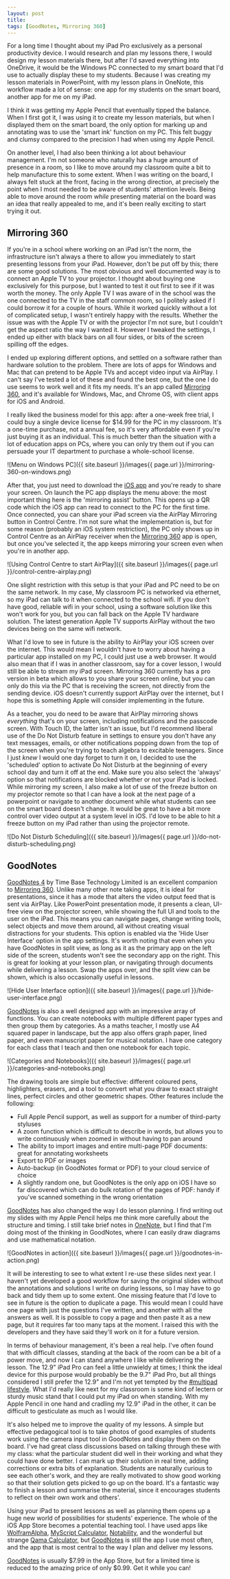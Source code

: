 ```yaml
---
layout: post
title:
tags: [GoodNotes, Mirroring 360]
---
```


For a long time I thought about my iPad Pro exclusively as a personal productivity device. I would research and plan my lessons there, I would design my lesson materials there, but after I'd saved everything into OneDrive, it would be the Windows PC connected to my smart board that I'd use to actually display these to my students. Because I was creating my lesson materials in PowerPoint, with my lesson plans in OneNote, this workflow made a lot of sense: one app for my students on the smart board, another app for me on my iPad. 

I think it was getting my Apple Pencil that eventually tipped the balance. When I first got it, I was using it to create my lesson materials, but when I displayed them on the smart board, the only option for marking up and annotating was to use the 'smart ink' function on my PC. This felt buggy and clumsy compared to the precision I had when using my Apple Pencil.

On another level, I had also been thinking a lot about behaviour management. I'm not someone who naturally has a huge amount of presence in a room, so I like to move around my classroom quite a bit to help manufacture this to some extent. When I was writing on the board, I always felt stuck at the front, facing in the wrong direction, at precisely the point when I most needed to be aware of students' attention levels. Being able to move around the room *while* presenting material on the board was an idea that really appealed to me, and it's been really exciting to start trying it out.


## Mirroring 360

If you're in a school where working on an iPad isn't the norm, the infrastructure isn't always a there to allow you immediately to start presenting lessons from your iPad. However, don't be put off by this; there are some good solutions. The most obvious and well documented way is to connect an Apple TV to your projector. I thought about buying one exclusively for this purpose, but I wanted to test it out first to see if it was worth the money. The only Apple TV I was aware of in the school was the one connected to the TV in the staff common room, so I politely asked if I could borrow it for a couple of hours. While it worked quickly without a lot of complicated setup, I wasn't entirely happy with the results. Whether the issue was with the Apple TV or with the projector I'm not sure, but I couldn't get the aspect ratio the way I wanted it. However I tweaked the settings, I ended up either with black bars on all four sides, or bits of the screen spilling off the edges.

I ended up exploring different options, and settled on a software rather than hardware solution to the problem. There are lots of apps for Windows and Mac that can pretend to be Apple TVs and accept video input via AirPlay. I can't say I've tested a lot of these and found the best one, but the one I do use seems to work well and it fits my needs. It's an app called [Mirroring 360](http://www.mirroring360.com/), and it's available for Windows, Mac, and Chrome OS, with client apps for iOS and Android. 

I really liked the business model for this app: after a one-week free trial, I could buy a single device license for $14.99 for the PC in my classroom. It's a one-time purchase, not a annual fee, so it's very affordable even if you're just buying it as an individual. This is much better than the situation with a lot of education apps on PCs, where you can only try them out if you can persuade your IT department to purchase a whole-school license.

![Menu on Windows PC]({{ site.baseurl }}/images{{ page.url }}/mirroring-360-on-windows.png)

After that, you just need to download the [iOS app](https://itunes.apple.com/gb/app/mirroring-assist-share-your-screen-to-teach-present/id950117741?mt=8&uo=4&at=1001lsF2) and you're ready to share your screen. On launch the PC app displays the menu above: the most important thing here is the 'mirroring assist' button. This opens up a QR code which the iOS app can read to connect to the PC for the first time. Once connected, you can share your iPad screen via the AirPlay Mirroring button in Control Centre. I'm not sure what the implementation is, but for some reason (probably an iOS system restriction), the PC only shows up in Control Centre as an AirPlay receiver when the [Mirroring 360](https://itunes.apple.com/gb/app/mirroring-assist-share-your-screen-to-teach-present/id950117741?mt=8&uo=4&at=1001lsF2) app is open, but once you've selected it, the app keeps mirroring your screen even when you're in another app. 

![Using Control Centre to start AirPlay]({{ site.baseurl }}/images{{ page.url }}/control-centre-airplay.png)

One slight restriction with this setup is that your iPad and PC need to be on the same network. In my case, My classroom PC is networked via ethernet, so my iPad can talk to it when connected to the school wifi. If you don't have good, reliable wifi in your school, using a software solution like this won't work for you, but you can fall back on the Apple TV hardware solution. The latest generation Apple TV supports AirPlay without the two devices being on the same wifi network.

What I'd love to see in future is the ability to AirPlay your iOS screen over the internet. This would mean I wouldn't have to worry about having a particular app installed on my PC, I could just use a web browser. It would also mean that if I was in another classroom, say for a cover lesson, I would still be able to stream my iPad screen. Mirroring 360 currently has a pro version in beta which allows to you share your screen online, but you can only do this via the PC that is receiving the screen, not directly from the sending device. iOS doesn't currently support AirPlay over the internet, but I hope this is something Apple will consider implementing in the future. 

As a teacher, you do need to be aware that AirPlay mirroring shows *everything* that's on your screen, including notifications and the passcode screen. With Touch ID, the latter isn't an issue, but I'd recommend liberal use of the Do Not Disturb feature in settings to ensure you don't have any text messages, emails, or other notifications popping down from the top of the screen when you're trying to teach algebra to excitable teenagers. Since I just *knew* I would one day forget to turn it on, I decided to use the 'scheduled' option to activate Do Not Disturb at the beginning of every school day and turn it off at the end. Make sure you also select the 'always' option so that notifications are blocked whether or not your iPad is locked. While mirroring my screen, I also make a lot of use of the freeze button on my projector remote so that I can have a look at the next page of a powerpoint or navigate to another document while what students can see on the smart board doesn't change. It would be great to have a bit more control over video output at a system level in iOS. I'd love to be able to hit a freeze button on my iPad rather than using the projector remote. 

![Do Not Disturb Scheduling]({{ site.baseurl }}/images{{ page.url }}/do-not-disturb-scheduling.png)
   
## GoodNotes

[GoodNotes 4](https://itunes.apple.com/gb/app/goodnotes-4-notes-pdf/id778658393?mt=8&uo=4&at=1001lsF2) by Time Base Technology Limited is an excellent companion to [Mirroring 360](https://itunes.apple.com/gb/app/mirroring-assist-share-your-screen-to-teach-present/id950117741?mt=8&uo=4&at=1001lsF2). Unlike many other note taking apps, it is ideal for presentations, since it has a mode that alters the video output feed that is sent via AirPlay. Like PowerPoint presentation mode, it presents a clean, UI-free view on the projector screen, while showing the full UI and tools to the user on the iPad. This means you can navigate pages, change writing tools, select objects and move them around, all without creating visual distractions for your students. This option is enabled via the 'Hide User Interface' option in the app settings. It's worth noting that even when you have GoodNotes in split view, as long as it as the primary app on the left side of the screen, students won't see the secondary app on the right. This is great for looking at your lesson plan, or navigating through documents while delivering a lesson. Swap the apps over, and the split view can be shown, which is also occasionally useful in lessons.

![Hide User Interface option]({{ site.baseurl }}/images{{ page.url }}/hide-user-interface.png)

[GoodNotes](https://itunes.apple.com/gb/app/goodnotes-4-notes-pdf/id778658393?mt=8&uo=4&at=1001lsF2) is also a well designed app with an impressive array of functions. You can create notebooks with multiple different paper types and then group them by categories. As a maths teacher, I mostly use A4 squared paper in landscape, but the app also offers graph paper, lined paper, and even manuscript paper for musical notation. I have one category for each class that I teach and then one notebook for each topic. 

![Categories and Notebooks]({{ site.baseurl }}/images{{ page.url }}/categories-and-notebooks.png)

The drawing tools are simple but effective: different coloured pens, highlighters, erasers, and a tool to convert what you draw to exact straight lines, perfect circles and other geometric shapes. Other features include the following:

- Full Apple Pencil support, as well as support for a number of third-party styluses
- A zoom function which is difficult to describe in words, but allows you to write continuously when zoomed in without having to pan around
- The ability to import images and entire multi-page PDF documents: great for annotating worksheets
- Export to PDF or images
- Auto-backup (in GoodNotes format or PDF) to your cloud service of choice
- A slightly random one, but GoodNotes is the only app on iOS I have so far discovered which can do bulk rotation of the pages of PDF: handy if you've scanned something in the wrong orientation

[GoodNotes](https://itunes.apple.com/gb/app/goodnotes-4-notes-pdf/id778658393?mt=8&uo=4&at=1001lsF2) has also changed the way I do lesson planning. I find writing out my slides with my Apple Pencil helps me think more carefully about the structure and timing. I still take brief notes in [OneNote](https://itunes.apple.com/gb/app/microsoft-onenote/id410395246?mt=8&uo=4&at=1001lsF2), but I find that I'm doing most of the thinking in GoodNotes, where I can easily draw diagrams and use mathematical notation. 

![GoodNotes in action]({{ site.baseurl }}/images{{ page.url }}/goodnotes-in-action.png)

It will be interesting to see to what extent I re-use these slides next year. I haven't yet developed a good workflow for saving the original slides without the annotations and solutions I write on during lessons, so I may have to go back and tidy them up to some extent. One missing feature that I'd love to see in future is the option to duplicate a page. This would mean I could have one page with just the questions I've written, and another with all the answers as well. It is possible to copy a page and then paste it as a new page, but it requires far too many taps at the moment. I raised this with the developers and they have said they'll work on it for a future version.

In terms of behaviour management, it's been a real help. I've often found that with difficult classes, standing at the back of the room can be a bit of a power move, and now I can stand anywhere I like while delivering the lesson. The 12.9" iPad Pro can feel a little unwieldy at times; I think the ideal device for this purpose would probably be the 9.7" iPad Pro, but all things considered I still prefer the 12.9" and I'm not yet tempted by the [#multipad lifestyle](https://www.relay.fm/cortex). What I'd really like next for my classroom is some kind of lectern or sturdy music stand that I could put my iPad on when standing. With my Apple Pencil in one hand and cradling my 12.9" iPad in the other, it can be difficult to gesticulate as much as I would like.

It's also helped me to improve the quality of my lessons. A simple but effective pedagogical tool is to take photos of good examples of students work using the camera input tool in GoodNotes and display them on the board. I've had great class discussions based on talking through these with my class: what the particular student did well in their working and what they could have done better. I can mark up their solution in real time, adding corrections or extra bits of explanation. Students are naturally curious to see each other's work, and they are really motivated to show good working so that their solution gets picked to go up on the board. It's a fantastic way to finish a lesson and summarise the material, since it encourages students to reflect on their own work and others'. 

Using your iPad to present lessons as well as planning them opens up a huge new world of possibilities for students' experience. The whole of the iOS App Store becomes a potential teaching tool. I have used apps like [WolframAlpha](https://itunes.apple.com/gb/app/wolframalpha/id334989259?mt=8&uo=4&at=1001lsF2), [MyScript Calculator](https://itunes.apple.com/gb/app/myscript-calculator-handwriting-calculator/id578979413?mt=8&uo=4&at=1001lsF2), [Notability](https://itunes.apple.com/gb/app/notability/id360593530?mt=8&uo=4&at=1001lsF2), and the wonderful but strange [Qama Calculator](https://itunes.apple.com/gb/app/qama-calculator/id1106592917?mt=8&uo=4&at=1001lsF2), but [GoodNotes](https://itunes.apple.com/gb/app/goodnotes-4-notes-pdf/id778658393?mt=8&uo=4&at=1001lsF2) is still the app I use most often, and the app that is most central to the way I plan and deliver my lessons.

[GoodNotes](https://itunes.apple.com/gb/app/goodnotes-4-notes-pdf/id778658393?mt=8&uo=4&at=1001lsF2) is usually $7.99 in the App Store, but for a limited time is reduced to the amazing price of only $0.99. Get it while you can!


